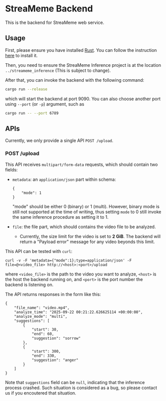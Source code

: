 # StreaMeme Backend

This is the backend for StreaMeme web service.

## Usage

First, please ensure you have installed [Rust](https://www.rust-lang.org/). You can follow the instruction [here](https://www.rust-lang.org/tools/install) to install it.

Then, you need to ensure the StreaMeme Inference project is at the location `../streameme_inference` (This is subject to change).

After that, you can invoke the backend with the following command:
```bash
cargo run --release
```
which will start the backend at port 9090. You can also choose another port using `--port` (or `-p`) argument, such as
```bash
cargo run -- --port 6789
```

## APIs

Currently, we only provide a single API `POST /upload`. 

### POST /upload

This API receives `multipart/form-data` requests, which should contain two fields:

- `metadata`: an `application/json` part within schema:
    ```
    {
        "mode": 1
    }
    ```
    "mode" should be either 0 (binary) or 1 (multi). However, binary mode is still not supported at the time of writing, thus setting `mode` to 0 still invoke the same inference procedure as setting it to 1.

- `file`: the file part, which should contains the video file to be analyzed.
  - Currently, the size limit for the video is set to **2 GiB**. The backend will return a "Payload error" message for any video beyonds this limit.

This API can be tested with `curl`:
```
curl -v -F 'metadata={"mode":1};type=application/json' -F file=@<video_file> http://<host>:<port>/upload
```
where `<video_file>` is the path to the video you want to analyze, `<host>` is the host the backend running on, and `<port>` is the port number the backend is listening on.

The API returns responses in the form like this:
```
{
    "file_name": "video.mp4",
    "analyze_time": "2025-09-22 00:21:22.626625114 +00:00:00", 
    "analyze_mode": "multi",
    "suggestions": [
        {
            "start": 30,
            "end": 60,
            "suggestion": "sorrow"
        },
        {
            "start": 300,
            "end": 330,
            "suggestion": "anger"
        }
    ]
}
```
Note that `suggestions` field can be `null`, indicating that the inference process crashed. Such situation is considered as a bug, so please contact us if you encoutered that situation.
